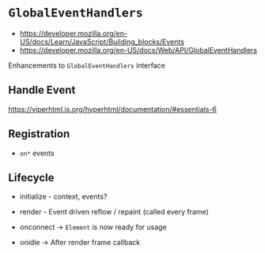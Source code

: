 # `GlobalEventHandlers`

  - https://developer.mozilla.org/en-US/docs/Learn/JavaScript/Building_blocks/Events
  - https://developer.mozilla.org/en-US/docs/Web/API/GlobalEventHandlers

Enhancements to `GlobalEventHandlers` interface


## Handle Event

  https://viperhtml.js.org/hyperhtml/documentation/#essentials-6


## Registration

  - `on*` events


## Lifecycle

  - initialize - context, events?
  - render - Event driven reflow / repaint (called every frame)

  - onconnect -> `Element` is now ready for usage
  - onidle    -> After render frame callback


